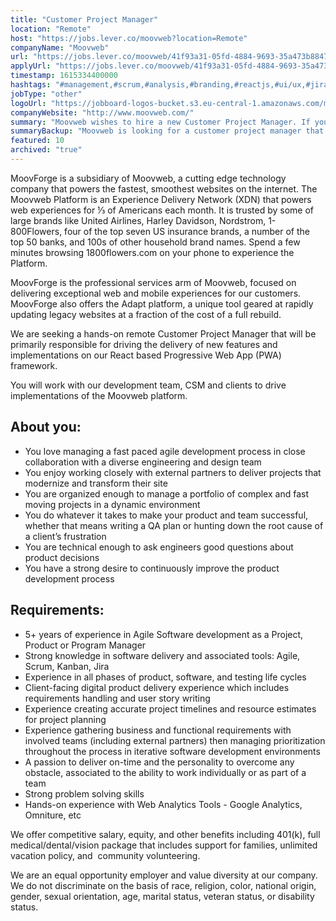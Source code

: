 ```yaml
---
title: "Customer Project Manager"
location: "Remote"
host: "https://jobs.lever.co/moovweb?location=Remote"
companyName: "Moovweb"
url: "https://jobs.lever.co/moovweb/41f93a31-05fd-4884-9693-35a473b8847b"
applyUrl: "https://jobs.lever.co/moovweb/41f93a31-05fd-4884-9693-35a473b8847b/apply"
timestamp: 1615334400000
hashtags: "#management,#scrum,#analysis,#branding,#reactjs,#ui/ux,#jira"
jobType: "other"
logoUrl: "https://jobboard-logos-bucket.s3.eu-central-1.amazonaws.com/moovweb"
companyWebsite: "http://www.moovweb.com/"
summary: "Moovweb wishes to hire a new Customer Project Manager. If you have 5+ years of experience in Agile Software development as a Project, Product or Program Manager, consider applying."
summaryBackup: "Moovweb is looking for a customer project manager that has experience in: #management, #branding, #reactjs."
featured: 10
archived: "true"
---
```


MoovForge is a subsidiary of Moovweb, a cutting edge technology company that powers the fastest, smoothest websites on the internet. The Moovweb Platform is an Experience Delivery Network (XDN) that powers web experiences for ⅓ of Americans each month. It is trusted by some of large brands like United Airlines, Harley Davidson, Nordstrom, 1-800Flowers, four of the top seven US insurance brands, a number of the top 50 banks, and 100s of other household brand names. Spend a few minutes browsing 1800flowers.com on your phone to experience the Platform.

MoovForge is the professional services arm of Moovweb, focused on delivering exceptional web and mobile experiences for our customers. MoovForge also offers the Adapt platform, a unique tool geared at rapidly updating legacy websites at a fraction of the cost of a full rebuild.

We are seeking a hands-on remote Customer Project Manager that will be primarily responsible for driving the delivery of new features and implementations on our React based Progressive Web App (PWA)  framework.

You will work with our development team, CSM and clients to drive implementations of the Moovweb platform. 

## About you:

*   You love managing a fast paced agile development process in close collaboration with a diverse engineering and design team
*   You enjoy working closely with external partners to deliver projects that modernize and transform their site
*   You are organized enough to manage a portfolio of complex and fast moving projects in a dynamic environment
*   You do whatever it takes to make your product and team successful, whether that means writing a QA plan or hunting down the root cause of a client’s frustration
*   You are technical enough to ask engineers good questions about product decisions
*   You have a strong desire to continuously improve the product development process

## Requirements:

*   5+ years of experience in Agile Software development as a Project, Product or Program Manager
*   Strong knowledge in software delivery and associated tools: Agile, Scrum, Kanban, Jira
*   Experience in all phases of product, software, and testing life cycles
*   Client-facing digital product delivery experience which includes requirements handling and user story writing
*   Experience creating accurate project timelines and resource estimates for project planning
*   Experience gathering business and functional requirements with involved teams (including external partners) then managing prioritization throughout the process in iterative software development environments
*   A passion to deliver on-time and the personality to overcome any obstacle, associated to the ability to work individually or as part of a team
*   Strong problem solving skills
*   Hands-on experience with Web Analytics Tools - Google Analytics, Omniture, etc

We offer competitive salary, equity, and other benefits including 401(k), full medical/dental/vision package that includes support for families, unlimited vacation policy, and  community volunteering.

We are an equal opportunity employer and value diversity at our company. We do not discriminate on the basis of race, religion, color, national origin, gender, sexual orientation, age, marital status, veteran status, or disability status.
